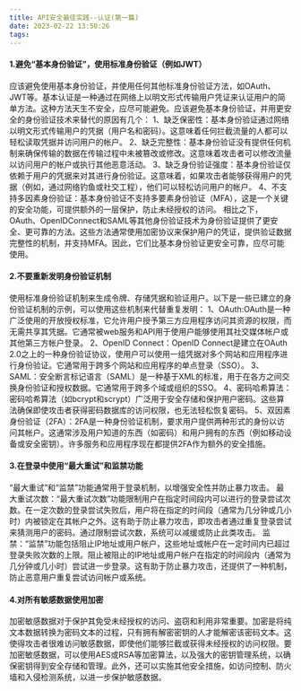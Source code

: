 ```yaml
---
title: API安全最佳实践--认证(第一篇)
date: 2023-02-22 13:50:26
tags:
---
```


#### 1.避免“基本身份验证”，使用标准身份验证（例如JWT）
应该避免使用基本身份验证，并使用任何其他标准身份验证方法，如OAuth、JWT等。基本认证是一种通过在网络上以明文形式传输用户凭证来认证用户的简单方法。这种方法天生不安全，应尽可能避免。应该避免基本身份验证，并用更安全的身份验证技术来替代的原因有几个：
1、缺乏保密性：基本身份验证通过网络以明文形式传输用户的凭据（用户名和密码）。这意味着任何拦截流量的人都可以轻松读取凭据并访问用户的帐户。
2、缺乏完整性：基本身份验证没有提供任何机制来确保传输的数据在传输过程中未被篡改或修改。这意味着攻击者可以修改流量以访问用户的帐户或执行其他恶意活动。
3、缺乏身份验证强度：基本身份验证仅依赖于用户的凭据来对其进行身份验证。这意味着，如果攻击者能够获得用户的凭据（例如，通过网络钓鱼或社交工程），他们可以轻松访问用户的帐户。
4、不支持多因素身份验证：基本身份验证不支持多要素身份验证（MFA），这是一个关键的安全功能，可提供额外的一层保护，防止未经授权的访问。
相比之下，OAuth、OpenIDConnect和SAML等其他身份验证技术为身份验证提供了更安全、更可靠的方法。这些方法通常使用加密协议来保护用户的凭证，提供验证数据完整性的机制，并支持MFA。因此，它们比基本身份验证更安全可靠，应尽可能使用。
#### 2.不要重新发明身份验证机制
使用标准身份验证机制来生成令牌、存储凭据和验证用户。以下是一些已建立的身份验证机制的示例，可以使用这些机制来代替重复发明：
1、OAuth:OAuth是一种广泛使用的开放授权标准，它允许用户授予第三方应用程序访问其资源的权限，而无需共享其凭据。它通常被web服务和API用于使用户能够使用其社交媒体帐户或其他第三方帐户登录。
2、OpenID Connect：OpenID Connect是建立在OAuth 2.0之上的一种身份验证协议，使用户可以使用一组凭据对多个网站和应用程序进行身份验证。它通常用于跨多个网站和应用程序的单点登录（SSO）。
3、SAML：安全断言标记语言（SAML）是一种基于XML的标准，用于在各方之间交换身份验证和授权数据。它通常用于跨多个域或组织的SSO。
4、密码哈希算法：密码哈希算法（如bcrypt和scrypt）广泛用于安全存储和保护用户密码。这些算法确保即使攻击者获得密码数据库的访问权限，也无法轻松恢复密码。
5、双因素身份验证（2FA）：2FA是一种身份验证机制，要求用户提供两种形式的身份以访问其帐户。这通常涉及用户知道的东西（如密码）和用户拥有的东西（例如移动设备或安全密钥）。许多服务和应用程序现在都提供2FA作为额外的安全措施。
#### 3.在登录中使用“最大重试”和监禁功能
“最大重试”和“监禁”功能通常用于登录机制，以增强安全性并防止暴力攻击。
最大重试次数：“最大重试次数”功能限制用户在指定时间段内可以进行的登录尝试次数。在一定次数的登录尝试失败后，用户将在指定的时间段（通常为几分钟或几小时）内被锁定在其帐户之外。这有助于防止暴力攻击，即攻击者通过重复登录尝试来猜测用户的密码。通过限制尝试次数，系统可以减缓或防止此类攻击。
监禁：“监禁”功能包括阻止IP地址或用户帐户，这些地址或帐户在一定时间内已超过登录失败次数的上限。阻止被阻止的IP地址或用户帐户在指定的时间段内（通常为几分钟或几小时）尝试进一步登录。这有助于防止暴力攻击，还提供了一种机制，防止恶意用户重复尝试访问帐户或系统。
#### 4.对所有敏感数据使用加密
加密敏感数据对于保护其免受未经授权的访问、盗窃和利用非常重要。加密是将纯文本数据转换为密码文本的过程，只有拥有解密密钥的人才能解密该密码文本。这使得攻击者很难访问敏感数据，即使他们能够拦截或获得未经授权的访问权限。要加密敏感数据，可以使用AES或RSA等加密算法，以及强大的密钥管理系统，以确保密钥得到安全存储和管理。此外，还可以实施其他安全措施，如访问控制、防火墙和入侵检测系统，以进一步保护敏感数据。
